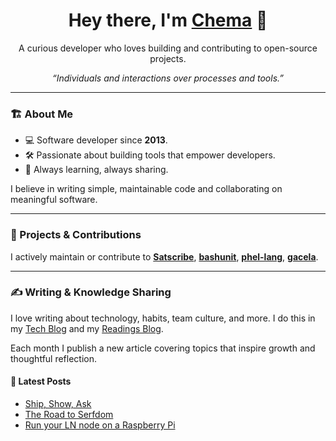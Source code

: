 <h1 align="center">Hey there, I'm 
    <span title="Why? {Che: Jose, ma: Maria}">
        <a href="https://chemaclass.com/" target="_blank">Chema</a> 👋
    </span>
</h1>

<p align="center">
  A curious developer who loves building and contributing to open-source projects.
</p>

<p align="center"><em>“Individuals and interactions over processes and tools.”</em></p>

---

### 🏗 About Me

- 💻 Software developer since **2013**.
- 🛠 Passionate about building tools that empower developers.
- 🌱 Always learning, always sharing.

I believe in writing simple, maintainable code and collaborating on meaningful software.

---

### 🔧 Projects & Contributions

I actively maintain or contribute to [**Satscribe**](https://satscribe.chema.me/), [**bashunit**](https://bashunit.typeddevs.com/), [**phel-lang**](https://phel-lang.org), [**gacela**](https://gacela-project.com/).

---

### ✍️ Writing & Knowledge Sharing

I love writing about technology, habits, team culture, and more. I do this in my [Tech Blog](https://chemaclass.es/blog/) and my [Readings Blog](https://chemaclass.es/readings/).

Each month I publish a new article covering topics that inspire growth and thoughtful reflection.

#### 📌 Latest Posts

<!-- BLOG-POST-LIST:START -->
- [Ship, Show, Ask](https://chemaclass.com/blog/ship-show-ask/)
- [The Road to Serfdom](https://chemaclass.com/readings/the-road-to-serfdom/)
- [Run your LN node on a Raspberry Pi](https://chemaclass.com/blog/run-your-ln-node/)
<!-- BLOG-POST-LIST:END -->
